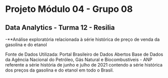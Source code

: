 
# Projeto Módulo 04 - Grupo 08

## Data Analytics - Turma 12 - Resilia

-**Análise exploratória relacionada à série histórica de preço de venda da gasolina e do etanol

Fonte de Dados Utilizada:
Portal Brasileiro de Dados Abertos 
Base de Dados da Agência Nacional do Petróleo, Gás Natural e Biocombustíveis - ANP referente a série história de junho e julho de 2021 contendo a série histórica dos preços da gasolina e do etanol em todo o Brasil.
